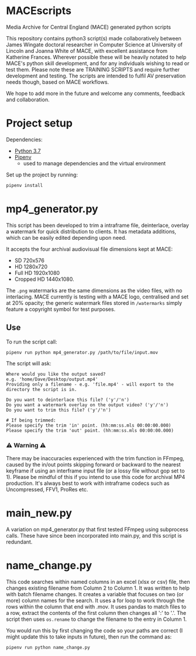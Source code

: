 # MACEscripts

Media Archive for Central England (MACE) generated python scripts

This repository contains python3 script(s) made collaboratively between James Wingate doctoral researcher in Computer Science at University of Lincoln and Joanna White of MACE, with excellent assistance from Katherine Frances.  Wherever possible these will be heavily notated to help MACE's python skill development, and for any individuals wishing to read or test them. Please note these are TRAINING SCRIPTS and require further development and testing.  The scripts are intended to fulfil AV preservation needs though, based on MACE workflows.

We hope to add more in the future and welcome any comments, feedback and collaboration.

# Project setup

Dependencies:
* [Python 3.7](https://www.python.org/downloads/)
* [Pipenv](https://github.com/pypa/pipenv)
  - used to manage dependencies and the virtual environment

Set up the project by running:

```bash
pipenv install
```

# mp4_generator.py

This script has been developed to trim a intraframe file, deinterlace, overlay a watermark for quick distribution to clients. It has metadata additions, which can be easily edited depending upon need.

It accepts the four archival audiovisual file dimensions kept at MACE:
* SD 720x576
* HD 1280x720
* Full HD 1920x1080
* Cropped HD 1440x1080.

The `.png` watermarks are the same dimensions as the video files, with no interlacing. MACE currently is testing with a MACE logo, centralised and set at 20% opacity; the generic watermark files stored in `/watermarks` simply feature a copyright symbol for test purposes.

## Use

To run the script call:
```bash
pipenv run python mp4_generator.py /path/to/file/input.mov
```

The script will ask:
```
Where would you like the output saved?
e.g. 'home/Dave/Desktop/output.mp4'
Providing only a filename - e.g. 'file.mp4' - will export to the directory the script is in.

Do you want to deinterlace this file? ('y'/'n')
Do you want a watermark overlay on the output video? ('y'/'n')
Do you want to trim this file? ('y'/'n')

# If being trimmed:
Please specify the trim 'in' point. (hh:mm:ss.mls 00:00:00.000)
Please specify the trim 'out' point. (hh:mm:ss.mls 00:00:00.000)
```

### ⚠️ Warning ⚠️

There may be inaccuracies experienced with the trim function in FFmpeg, caused by the in/out points skipping forward or backward to the nearest keyframe if using an interframe input file (or a lossy file without gop set to 1). Please be mindful of this if you intend to use this code for archival MP4 production. It's always best to work with intraframe codecs such as Uncompressed, FFV1, ProRes etc.

# main_new.py

A variation on mp4_generator.py that first tested FFmpeg using subprocess calls. These have since been incorporated into main.py, and this script is redundant.

# name_change.py

This code searches within named columns in an excel (xlsx or csv) file, then changes existing filename from Column 2 to Column 1. It was written to help with batch filename changes. It creates a variable that focuses on two (or more) column names for the search. It uses a for loop to work through the rows within the column that end with .mov. It uses pandas to match files to a row, extract the contents of the first column then changes all ':' to '.'. The script then uses `os.rename` to change the filename to the entry in Column 1.

You would run this by first changing the code so your paths are correct (I might update this to take inputs in future), then run the command as:
```bash
pipenv run python name_change.py
```
